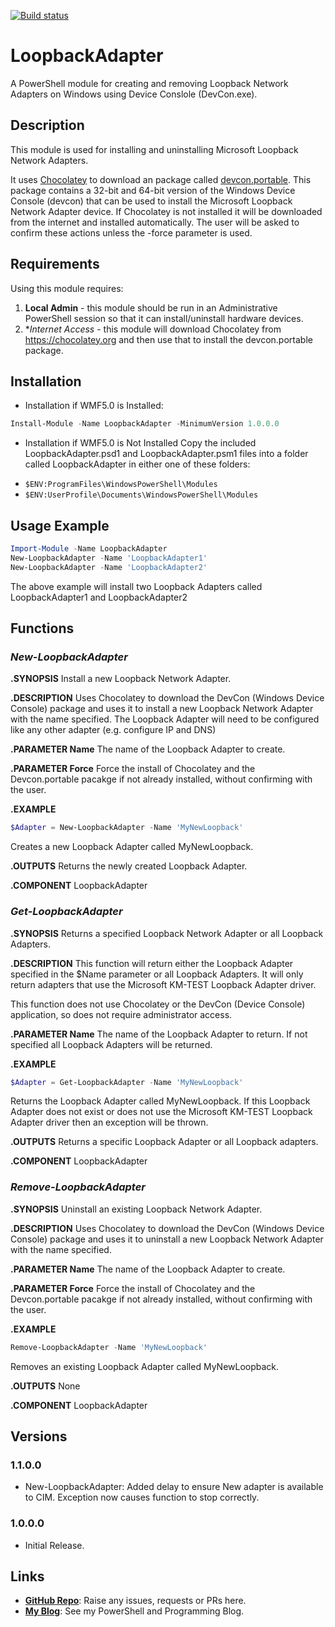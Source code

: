 [![Build status](https://ci.appveyor.com/api/projects/status/qb67s7iw1jp7e32t/branch/master?svg=true)](https://ci.appveyor.com/project/PlagueHO/loopbackadapter/branch/master)

LoopbackAdapter
===============
A PowerShell module for creating and removing Loopback Network Adapters on Windows using Device Conslole (DevCon.exe).


Description
-----------
This module is used for installing and uninstalling Microsoft Loopback Network Adapters.

It uses [Chocolatey](https://chocolatey.org/) to download an package called [devcon.portable](https://chocolatey.org/packages/devcon.portable/). This package contains a 32-bit and 64-bit version of the Windows Device Console (devcon) that can be used to install the Microsoft Loopback Network Adapter device. If Chocolatey is not installed it will be downloaded from the internet and installed automatically. The user will be asked to confirm these actions unless the -force parameter is used.


Requirements
------------
Using this module requires:
 1. **Local Admin** - this module should be run in an Administrative PowerShell session so that it can install/uninstall hardware devices.
 2. **Internet Access* - this module will download Chocolatey from https://chocolatey.org and then use that to install the devcon.portable package.


Installation
------------
* Installation if WMF5.0 is Installed:
```PowerShell
Install-Module -Name LoopbackAdapter -MinimumVersion 1.0.0.0
```
 
* Installation if WMF5.0 is Not Installed
Copy the included LoopbackAdapter.psd1 and LoopbackAdapter.psm1 files into a folder called LoopbackAdapter in either one of these folders:
- ```$ENV:ProgramFiles\WindowsPowerShell\Modules```
- ```$ENV:UserProfile\Documents\WindowsPowerShell\Modules```


Usage Example
-------------
```powershell
Import-Module -Name LoopbackAdapter
New-LoopbackAdapter -Name 'LoopbackAdapter1'
New-LoopbackAdapter -Name 'LoopbackAdapter2'
```
The above example will install two Loopback Adapters called LoopbackAdapter1 and LoopbackAdapter2


Functions 
---------
### _New-LoopbackAdapter_

**.SYNOPSIS**
Install a new Loopback Network Adapter.

**.DESCRIPTION**
Uses Chocolatey to download the DevCon (Windows Device Console) package and uses it to install a new Loopback Network Adapter with the name specified.
The Loopback Adapter will need to be configured like any other adapter (e.g. configure IP and DNS)

**.PARAMETER Name**
The name of the Loopback Adapter to create.

**.PARAMETER Force**
Force the install of Chocolatey and the Devcon.portable pacakge if not already installed, without confirming with the user.

**.EXAMPLE**
```powershell
$Adapter = New-LoopbackAdapter -Name 'MyNewLoopback'
```
Creates a new Loopback Adapter called MyNewLoopback.

**.OUTPUTS**
Returns the newly created Loopback Adapter.

**.COMPONENT**
LoopbackAdapter


### _Get-LoopbackAdapter_

**.SYNOPSIS**
Returns a specified Loopback Network Adapter or all Loopback Adapters.

**.DESCRIPTION**
This function will return either the Loopback Adapter specified in the $Name parameter or all Loopback Adapters.
It will only return adapters that use the Microsoft KM-TEST Loopback Adapter driver.
   
This function does not use Chocolatey or the DevCon (Device Console) application, so does not require administrator access.

**.PARAMETER Name**
The name of the Loopback Adapter to return.
If not specified all Loopback Adapters will be returned.

**.EXAMPLE**
```powershell
$Adapter = Get-LoopbackAdapter -Name 'MyNewLoopback'
```
Returns the Loopback Adapter called MyNewLoopback. If this Loopback Adapter does not exist or does not use the Microsoft KM-TEST Loopback Adapter driver then an exception will be thrown.

**.OUTPUTS**
Returns a specific Loopback Adapter or all Loopback adapters.

**.COMPONENT**
LoopbackAdapter


### _Remove-LoopbackAdapter_

**.SYNOPSIS**
Uninstall an existing Loopback Network Adapter.

**.DESCRIPTION**
Uses Chocolatey to download the DevCon (Windows Device Console) package and 
uses it to uninstall a new Loopback Network Adapter with the name specified.

**.PARAMETER Name**
The name of the Loopback Adapter to create.

**.PARAMETER Force**
Force the install of Chocolatey and the Devcon.portable pacakge if not already installed, without confirming with the user.

**.EXAMPLE**
```powershell
Remove-LoopbackAdapter -Name 'MyNewLoopback'
```
Removes an existing Loopback Adapter called MyNewLoopback.

**.OUTPUTS**
None

**.COMPONENT**
LoopbackAdapter


Versions
--------
### 1.1.0.0
* New-LoopbackAdapter: Added delay to ensure New adapter is available to CIM.
                       Exception now causes function to stop correctly.

### 1.0.0.0
* Initial Release.


Links
-----
* **[GitHub Repo](https://github.com/PlagueHO/LoopbackAdapter)**: Raise any issues, requests or PRs here.
* **[My Blog](https://dscottraynsford.wordpress.com)**: See my PowerShell and Programming Blog.